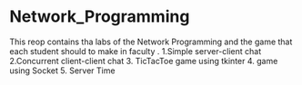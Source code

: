 # Network_Programming
This reop contains tha labs  of the Network Programming  and the game  that each student should to make in faculty .
1.Simple server-client chat
2.Concurrent client-client chat
3. TicTacToe game using tkinter
4. game using Socket
5. Server Time
